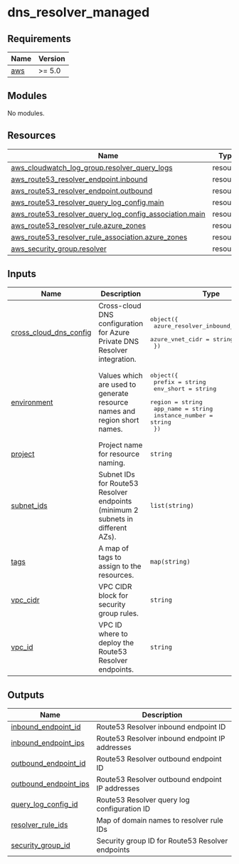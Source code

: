 # dns_resolver_managed

<!-- BEGIN_TF_DOCS -->
## Requirements

| Name | Version |
|------|---------|
| <a name="requirement_aws"></a> [aws](#requirement\_aws) | >= 5.0 |

## Modules

No modules.

## Resources

| Name | Type |
|------|------|
| [aws_cloudwatch_log_group.resolver_query_logs](https://registry.terraform.io/providers/hashicorp/aws/latest/docs/resources/cloudwatch_log_group) | resource |
| [aws_route53_resolver_endpoint.inbound](https://registry.terraform.io/providers/hashicorp/aws/latest/docs/resources/route53_resolver_endpoint) | resource |
| [aws_route53_resolver_endpoint.outbound](https://registry.terraform.io/providers/hashicorp/aws/latest/docs/resources/route53_resolver_endpoint) | resource |
| [aws_route53_resolver_query_log_config.main](https://registry.terraform.io/providers/hashicorp/aws/latest/docs/resources/route53_resolver_query_log_config) | resource |
| [aws_route53_resolver_query_log_config_association.main](https://registry.terraform.io/providers/hashicorp/aws/latest/docs/resources/route53_resolver_query_log_config_association) | resource |
| [aws_route53_resolver_rule.azure_zones](https://registry.terraform.io/providers/hashicorp/aws/latest/docs/resources/route53_resolver_rule) | resource |
| [aws_route53_resolver_rule_association.azure_zones](https://registry.terraform.io/providers/hashicorp/aws/latest/docs/resources/route53_resolver_rule_association) | resource |
| [aws_security_group.resolver](https://registry.terraform.io/providers/hashicorp/aws/latest/docs/resources/security_group) | resource |

## Inputs

| Name | Description | Type | Default | Required |
|------|-------------|------|---------|:--------:|
| <a name="input_cross_cloud_dns_config"></a> [cross\_cloud\_dns\_config](#input\_cross\_cloud\_dns\_config) | Cross-cloud DNS configuration for Azure Private DNS Resolver integration. | <pre>object({<br/>    azure_resolver_inbound_ip = string<br/>    azure_vnet_cidr           = string<br/>  })</pre> | n/a | yes |
| <a name="input_environment"></a> [environment](#input\_environment) | Values which are used to generate resource names and region short names. | <pre>object({<br/>    prefix          = string<br/>    env_short       = string<br/>    region          = string<br/>    app_name        = string<br/>    instance_number = string<br/>  })</pre> | n/a | yes |
| <a name="input_project"></a> [project](#input\_project) | Project name for resource naming. | `string` | n/a | yes |
| <a name="input_subnet_ids"></a> [subnet\_ids](#input\_subnet\_ids) | Subnet IDs for Route53 Resolver endpoints (minimum 2 subnets in different AZs). | `list(string)` | n/a | yes |
| <a name="input_tags"></a> [tags](#input\_tags) | A map of tags to assign to the resources. | `map(string)` | n/a | yes |
| <a name="input_vpc_cidr"></a> [vpc\_cidr](#input\_vpc\_cidr) | VPC CIDR block for security group rules. | `string` | n/a | yes |
| <a name="input_vpc_id"></a> [vpc\_id](#input\_vpc\_id) | VPC ID where to deploy the Route53 Resolver endpoints. | `string` | n/a | yes |

## Outputs

| Name | Description |
|------|-------------|
| <a name="output_inbound_endpoint_id"></a> [inbound\_endpoint\_id](#output\_inbound\_endpoint\_id) | Route53 Resolver inbound endpoint ID |
| <a name="output_inbound_endpoint_ips"></a> [inbound\_endpoint\_ips](#output\_inbound\_endpoint\_ips) | Route53 Resolver inbound endpoint IP addresses |
| <a name="output_outbound_endpoint_id"></a> [outbound\_endpoint\_id](#output\_outbound\_endpoint\_id) | Route53 Resolver outbound endpoint ID |
| <a name="output_outbound_endpoint_ips"></a> [outbound\_endpoint\_ips](#output\_outbound\_endpoint\_ips) | Route53 Resolver outbound endpoint IP addresses |
| <a name="output_query_log_config_id"></a> [query\_log\_config\_id](#output\_query\_log\_config\_id) | Route53 Resolver query log configuration ID |
| <a name="output_resolver_rule_ids"></a> [resolver\_rule\_ids](#output\_resolver\_rule\_ids) | Map of domain names to resolver rule IDs |
| <a name="output_security_group_id"></a> [security\_group\_id](#output\_security\_group\_id) | Security group ID for Route53 Resolver endpoints |
<!-- END_TF_DOCS -->
